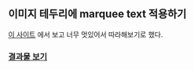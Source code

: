 ## 이미지 테두리에 marquee text 적용하기

[이 사이트](https://blumenkopf.spatzek.studio/home) 에서 보고 너무 멋있어서 따라해보기로 했다.

### [결과물 보기](https://subin606.github.io/rolling-border/)
